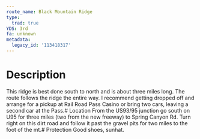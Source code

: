 ```yaml
---
route_name: Black Mountain Ridge
type:
  trad: true
YDS: 3rd
fa: unknown
metadata:
  legacy_id: '113418317'
---
```

# Description
This ridge is best done south to north and is about three miles long. The route follows the ridge the entire way. I recommend getting dropped off and arrange for a pickup at Rail Road Pass Casino or bring two cars, leaving a second car at the Pass.# Location
From the US93/95 junction go south on U95 for three miles (two from the new freeway) to Spring Canyon Rd. Turn right on this dirt road and follow it past the gravel pits for two miles to the foot of the mt.# Protection
Good shoes, sunhat.